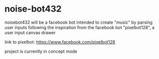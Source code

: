 # noise-bot432

noisebot432 will be a facebook bot intended to create "music" by parsing user inputs
following the inspiration from the facebook bot "pixelbot128", a user input canvas drawer

link to pixelbot: https://www.facebook.com/pixelbot128

project is currently in concept mode
